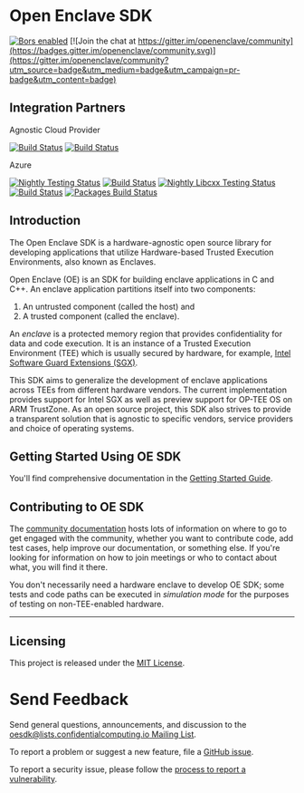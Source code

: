 Open Enclave SDK
================

[![Bors enabled](https://bors.tech/images/badge_small.svg)](https://app.bors.tech/repositories/21855)
[![Join the chat at https://gitter.im/openenclave/community](https://badges.gitter.im/openenclave/community.svg)](https://gitter.im/openenclave/community?utm_source=badge&utm_medium=badge&utm_campaign=pr-badge&utm_content=badge)

Integration Partners
--------------------

Agnostic Cloud Provider

[![Build Status](https://oe-jenkins-dev.westeurope.cloudapp.azure.com/job/pipelines/job/Agnostic-Linux-Badge/badge/icon?subject=Provider%20Agnostic%20Regession)](https://oe-jenkins-dev.westeurope.cloudapp.azure.com/job/pipelines/job/Agnostic-Linux-Badge/)
[![Build Status](https://oe-jenkins-dev.westeurope.cloudapp.azure.com/job/pipelines/job/Agnostic-Linux-Badge/badge/icon?subject=Agnostic-Linux)](https://oe-jenkins-dev.westeurope.cloudapp.azure.com/job/pipelines/job/Agnostic-Linux-Badge/)

Azure

[![Nightly Testing Status](https://oe-jenkins-dev.westeurope.cloudapp.azure.com/buildStatus/icon?job=Nightly&subject=Azure%20Regression%20Testing)](https://oe-jenkins-dev.westeurope.cloudapp.azure.com/job/Nightly/)
[![Build Status](https://oe-jenkins-dev.westeurope.cloudapp.azure.com/job/pipelines/job/Azure-Windows-Badge/badge/icon?subject=Azure-Windows)](https://oe-jenkins-dev.westeurope.cloudapp.azure.com/job/pipelines/job/Azure-Windows-Badge/)
[![Nightly Libcxx Testing Status](https://oe-jenkins-dev.westeurope.cloudapp.azure.com/buildStatus/icon?job=OpenEnclave-libcxx-tests&subject=Azure%20libcxx%20testing)](https://oe-jenkins-dev.westeurope.cloudapp.azure.com/job/OpenEnclave-libcxx-tests/)
[![Build Status](https://oe-jenkins-dev.westeurope.cloudapp.azure.com/job/pipelines/job/Azure-Linux-Badge/badge/icon?subject=Azure-Linux)](https://oe-jenkins-dev.westeurope.cloudapp.azure.com/job/pipelines/job/Azure-Linux-Badge/)
[![Packages Build Status](https://oe-jenkins-dev.westeurope.cloudapp.azure.com/buildStatus/icon?job=OpenEnclave-nightly-packages&subject=Azure%20Package%20build)](https://oe-jenkins-dev.westeurope.cloudapp.azure.com/job/OpenEnclave-nightly-packages/)


Introduction
------------

The Open Enclave SDK is a hardware-agnostic open source library for developing
applications that utilize Hardware-based Trusted Execution Environments, also
known as Enclaves.

Open Enclave (OE) is an SDK for building enclave applications in C and C++. An
enclave application partitions itself into two components:
1. An untrusted component (called the host) and
2. A trusted component (called the enclave).

An _enclave_ is a protected memory region that provides confidentiality for data
and code execution. It is an instance of a Trusted Execution Environment (TEE)
which is usually secured by hardware, for example,
[Intel Software Guard Extensions (SGX)](https://software.intel.com/en-us/sgx).

This SDK aims to generalize the development of enclave applications across TEEs
from different hardware vendors. The current implementation provides support for
Intel SGX as well as preview support for OP-TEE OS on ARM TrustZone. As an
open source project, this SDK also strives to provide a transparent solution
that is agnostic to specific vendors, service providers and choice of operating
systems.


Getting Started Using OE SDK
---------------

You'll find comprehensive documentation in the
[Getting Started Guide](docs/GettingStartedDocs).

Contributing to OE SDK
---------------

The [community documentation](docs/Community/) hosts lots of information on
where to go to get engaged with the community, whether you want to contribute
code, add test cases, help improve our documentation, or something else. If
you're looking for information on how to join meetings or who to contact about
what, you will find it there.

You don't necessarily need a hardware enclave to develop OE SDK; some tests and
code paths can be executed in *simulation mode* for the purposes of testing on
non-TEE-enabled hardware.

----

Licensing
---------

This project is released under the
[MIT License](https://github.com/openenclave/openenclave/blob/master/LICENSE).

Send Feedback
=============

Send general questions, announcements, and discussion to the
[oesdk@lists.confidentialcomputing.io Mailing List](https://lists.confidentialcomputing.io/g/oesdk).

To report a problem or suggest a new feature, file a
[GitHub issue](https://github.com/openenclave/openenclave/issues).

To report a security issue, please follow the [process to report a vulnerability](SECURITY.md#reporting-a-vulnerability).
